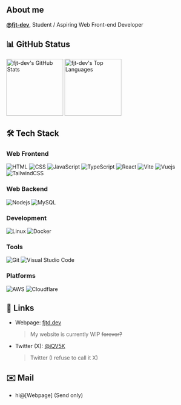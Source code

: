 ## About me

**[@fjt-dev](https://github.com/fjt-dev)**,  Student / Aspiring Web Front-end Developer

## 📊 GitHub Status

<div align="left">
  <img src="https://github-readme-stats.vercel.app/api?username=fjt-dev&show_icons=true&theme=graywhite" alt="fjt-dev's GitHub Stats" height="150"/>
  <img src="https://github-readme-stats.vercel.app/api/top-langs/?username=fjt-dev&layout=compact&theme=graywhite" alt="fjt-dev's Top Languages" height="150"/>
</div>

## 🛠️ Tech Stack
### Web Frontend
 ![HTML](https://img.shields.io/badge/HTML5-E34F26?style=for-the-badge&logo=html5&logoColor=white)
 ![CSS](https://img.shields.io/badge/CSS-1375BB?style=for-the-badge&logo=CSS3&logoColor=white)
 ![JavaScript](https://img.shields.io/badge/JavaScript-F7DF1E?style=for-the-badge&logo=javascript&logoColor=black)
 ![TypeScript](https://img.shields.io/badge/TypeScript-3178C6?style=for-the-badge&logo=typescript&logoColor=white)
 ![React](https://img.shields.io/badge/React-61DAFB?style=for-the-badge&logo=react&logoColor=black)
 ![Vite](https://img.shields.io/badge/Vite-BD34FE?style=for-the-badge&logo=vite&logoColor=white)
 ![Vuejs](https://img.shields.io/badge/Vue.js-4FC08D?style=for-the-badge&logo=vuedotjs&logoColor=white)
 ![TailwindCSS](https://img.shields.io/badge/Tailwind_CSS-38B2AC?style=for-the-badge&logo=tailwind-css&logoColor=white)

 ### Web Backend
 ![Nodejs](https://img.shields.io/badge/Node.js-5FA04E?style=for-the-badge&logo=nodedotjs&logoColor=white)
 ![MySQL](https://img.shields.io/badge/MySQL-4479A1?style=for-the-badge&logo=mysql&logoColor=white)
  <!-- ![PHP](https://img.shields.io/badge/PHP-777BB4?style=for-the-badge&logo=php&logoColor=white) -->

 ### Development
 ![Linux](https://img.shields.io/badge/Linux-FABE23?style=for-the-badge&logo=Linux&logoColor=0A0A0C)
  ![Docker](https://img.shields.io/badge/Docker-2468EE?style=for-the-badge&logo=Docker&logoColor=white)

### Tools
 ![Git](https://img.shields.io/badge/Git-F1563B?style=for-the-badge&logo=Git&logoColor=white)
  ![Visual Studio Code](https://img.shields.io/badge/Visual%20Studio%20Code-1671B0?style=for-the-badge&logo=VisualStudioCode&logoColor=white)
  <!-- ![WebStorm](https://img.shields.io/badge/WebStorm-000000?style=for-the-badge&logo=webstorm&logoColor=white) -->
  <!-- ![PyCharm](https://img.shields.io/badge/PyCharm-000000?style=for-the-badge&logo=pycharm&logoColor=white) -->

### Platforms
  ![AWS](https://img.shields.io/badge/AWS-FF9900?style=for-the-badge&logo=Amazon%20AWS&logoColor=white)
  ![Cloudflare](https://img.shields.io/badge/Cloudflare-F18229?style=for-the-badge&logo=Cloudflare&logoColor=white)

## 🔗 Links
  * Webpage: [fjtd.dev](https://fjtd.dev)
    > My website is currently WIP <s>forever?</s>
  * Twitter (X): [@iQV5K](https://twitter.com/iQV5K)
    > Twitter (I refuse to call it X)

## ✉️ Mail
  * hi@[Webpage] (Send only)
